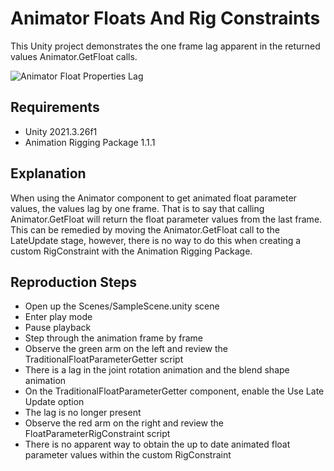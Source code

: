 # Animator Floats And Rig Constraints
This Unity project demonstrates the one frame lag apparent in the returned values Animator.GetFloat calls.

![Animator Float Properties Lag](AnimatorFloatPropertiesLag.gif)

## Requirements
- Unity 2021.3.26f1
- Animation Rigging Package 1.1.1

## Explanation

When using the Animator component to get animated float parameter values, the values lag by one frame. That is to say that calling Animator.GetFloat will return the float parameter values from the last frame. This can be remedied by moving the Animator.GetFloat call to the LateUpdate stage, however, there is no way to do this when creating a custom RigConstraint with the Animation Rigging Package.

## Reproduction Steps
- Open up the Scenes/SampleScene.unity scene
- Enter play mode
- Pause playback
- Step through the animation frame by frame
- Observe the green arm on the left and review the TraditionalFloatParameterGetter script
- There is a lag in the joint rotation animation and the blend shape animation
- On the TraditionalFloatParameterGetter component, enable the Use Late Update option
- The lag is no longer present
- Observe the red arm on the right and review the FloatParameterRigConstraint script
- There is no apparent way to obtain the up to date animated float parameter values within the custom RigConstraint
